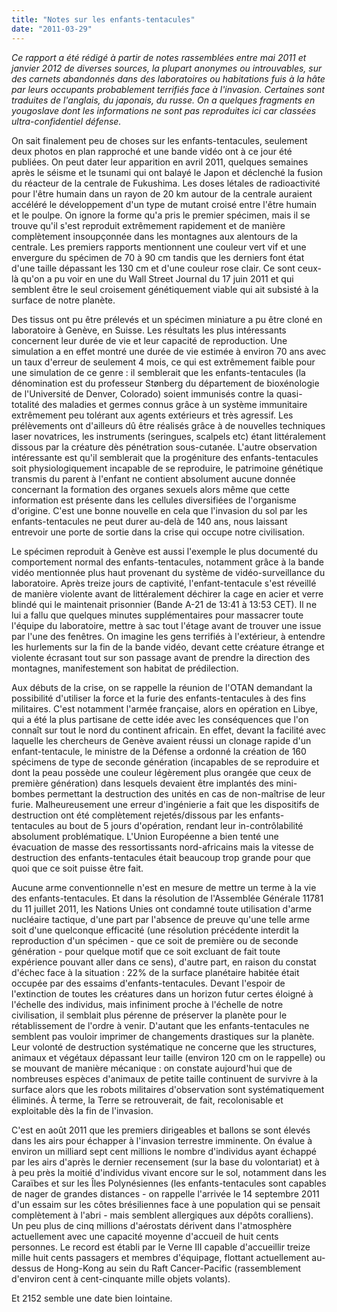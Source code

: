 ```yaml
---
title: "Notes sur les enfants-tentacules"
date: "2011-03-29"
---
```


_Ce rapport a été rédigé à partir de notes rassemblées entre mai 2011 et janvier 2012 de diverses sources, la plupart anonymes ou introuvables, sur des carnets abandonnés dans des laboratoires ou habitations fuis à la hâte par leurs occupants probablement terrifiés face à l'invasion. Certaines sont traduites de l'anglais, du japonais, du russe. On a quelques fragments en yougoslave dont les informations ne sont pas reproduites ici car classées ultra-confidentiel défense._

On sait finalement peu de choses sur les enfants-tentacules, seulement deux photos en plan rapproché et une bande vidéo ont à ce jour été publiées. On peut dater leur apparition en avril 2011, quelques semaines après le séisme et le tsunami qui ont balayé le Japon et déclenché la fusion du réacteur de la centrale de Fukushima. Les doses létales de radioactivité pour l'être humain dans un rayon de 20 km autour de la centrale auraient accéléré le développement d'un type de mutant croisé entre l'être humain et le poulpe. On ignore la forme qu'a pris le premier spécimen, mais il se trouve qu'il s'est reproduit extrêmement rapidement et de manière complètement insoupçonnée dans les montagnes aux alentours de la centrale. Les premiers rapports mentionnent une couleur vert vif et une envergure du spécimen de 70 à 90 cm tandis que les derniers font état d'une taille dépassant les 130 cm et d'une couleur rose clair. Ce sont ceux-là qu'on a pu voir en une du Wall Street Journal du 17 juin 2011 et qui semblent être le seul croisement génétiquement viable qui ait subsisté à la surface de notre planète.

Des tissus ont pu être prélevés et un spécimen miniature a pu être cloné en laboratoire à Genève, en Suisse. Les résultats les plus intéressants concernent leur durée de vie et leur capacité de reproduction. Une simulation a en effet montré une durée de vie estimée à environ 70 ans avec un taux d'erreur de seulement 4 mois, ce qui est extrêmement faible pour une simulation de ce genre : il semblerait que les enfants-tentacules (la dénomination est du professeur Stønberg du département de bioxénologie de l'Université de Denver, Colorado) soient immunisés contre la quasi-totalité des maladies et germes connus grâce à un système immunitaire extrêmement peu tolérant aux agents extérieurs et très agressif. Les prélèvements ont d'ailleurs dû être réalisés grâce à de nouvelles techniques laser novatrices, les instruments (seringues, scalpels etc) étant littéralement dissous par la créature dès pénétration sous-cutanée. L'autre observation intéressante est qu'il semblerait que la progéniture des enfants-tentacules soit physiologiquement incapable de se reproduire, le patrimoine génétique transmis du parent à l'enfant ne contient absolument aucune donnée concernant la formation des organes sexuels alors même que cette information est présente dans les cellules diversifiées de l'organisme d'origine. C'est une bonne nouvelle en cela que l'invasion du sol par les enfants-tentacules ne peut durer au-delà de 140 ans, nous laissant entrevoir une porte de sortie dans la crise qui occupe notre civilisation.

Le spécimen reproduit à Genève est aussi l'exemple le plus documenté du comportement normal des enfants-tentacules, notamment grâce à la bande vidéo mentionnée plus haut provenant du système de vidéo-surveillance du laboratoire. Après treize jours de captivité, l'enfant-tentacule s'est réveillé de manière violente avant de littéralement déchirer la cage en acier et verre blindé qui le maintenait prisonnier (Bande A-21 de 13:41 à 13:53 CET). Il ne lui a fallu que quelques minutes supplémentaires pour massacrer toute l'équipe du laboratoire, mettre à sac tout l'étage avant de trouver une issue par l'une des fenêtres. On imagine les gens terrifiés à l'extérieur, à entendre les hurlements sur la fin de la bande vidéo, devant cette créature étrange et violente écrasant tout sur son passage avant de prendre la direction des montagnes, manifestement son habitat de prédilection.

Aux débuts de la crise, on se rappelle la réunion de l'OTAN demandant la possibilité d'utiliser la force et la furie des enfants-tentacules à des fins militaires. C'est notamment l'armée française, alors en opération en Libye, qui a été la plus partisane de cette idée avec les conséquences que l'on connaît sur tout le nord du continent africain. En effet, devant la facilité avec laquelle les chercheurs de Genève avaient réussi un clonage rapide d'un enfant-tentacule, le ministre de la Défense a ordonné la création de 160 spécimens de type de seconde génération (incapables de se reproduire et dont la peau possède une couleur légèrement plus orangée que ceux de première génération) dans lesquels devaient être implantés des mini-bombes permettant la destruction des unités en cas de non-maîtrise de leur furie. Malheureusement une erreur d'ingénierie a fait que les dispositifs de destruction ont été complètement rejetés/dissous par les enfants-tentacules au bout de 5 jours d'opération, rendant leur in-contrôlabilité absolument problématique. L'Union Européenne a bien tenté une évacuation de masse des ressortissants nord-africains mais la vitesse de destruction des enfants-tentacules était beaucoup trop grande pour que quoi que ce soit puisse être fait.

Aucune arme conventionnelle n'est en mesure de mettre un terme à la vie des enfants-tentacules. Et dans la résolution de l'Assemblée Générale 11781 du 11 juillet 2011, les Nations Unies ont condamné toute utilisation d'arme nucléaire tactique, d'une part par l'absence de preuve qu'une telle arme soit d'une quelconque efficacité (une résolution précédente interdit la reproduction d'un spécimen - que ce soit de première ou de seconde génération - pour quelque motif que ce soit excluant de fait toute expérience pouvant aller dans ce sens), d'autre part, en raison du constat d'échec face à la situation : 22% de la surface planétaire habitée était occupée par des essaims d'enfants-tentacules. Devant l'espoir de l'extinction de toutes les créatures dans un horizon futur certes éloigné à l'échelle des individus, mais infiniment proche à l'échelle de notre civilisation, il semblait plus pérenne de préserver la planète pour le rétablissement de l'ordre à venir. D'autant que les enfants-tentacules ne semblent pas vouloir imprimer de changements drastiques sur la planète. Leur volonté de destruction systématique ne concerne que les structures, animaux et végétaux dépassant leur taille (environ 120 cm on le rappelle) ou se mouvant de manière mécanique : on constate aujourd'hui que de nombreuses espèces d'animaux de petite taille continuent de survivre à la surface alors que les robots militaires d'observation sont systématiquement éliminés. À terme, la Terre se retrouverait, de fait, recolonisable et exploitable dès la fin de l'invasion.

C'est en août 2011 que les premiers dirigeables et ballons se sont élevés dans les airs pour échapper à l'invasion terrestre imminente. On évalue à environ un milliard sept cent millions le nombre d'individus ayant échappé par les airs d'après le dernier recensement (sur la base du volontariat) et à à peu près la moitié d'individus vivant encore sur le sol, notamment dans les Caraïbes et sur les Îles Polynésiennes (les enfants-tentacules sont capables de nager de grandes distances - on rappelle l'arrivée le 14 septembre 2011 d'un essaim sur les côtes brésiliennes face à une population qui se pensait complètement à l'abri - mais semblent allergiques aux dépôts coralliens). Un peu plus de cinq millions d'aérostats dérivent dans l'atmosphère actuellement avec une capacité moyenne d'accueil de huit cents personnes. Le record est établi par le Verne III capable d'accueillir treize mille huit cents passagers et membres d'équipage, flottant actuellement au-dessus de Hong-Kong au sein du Raft Cancer-Pacific (rassemblement d'environ cent à cent-cinquante mille objets volants).

Et 2152 semble une date bien lointaine.

